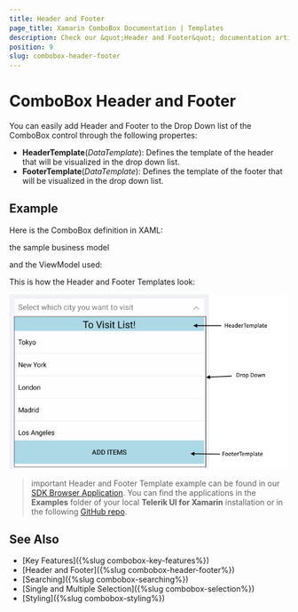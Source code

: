 ```yaml
---
title: Header and Footer
page_title: Xamarin ComboBox Documentation | Templates
description: Check our &quot;Header and Footer&quot; documentation article for Telerik ComboBox for Xamarin control.
position: 9
slug: combobox-header-footer
---
```


# ComboBox Header and Footer 

You can easily add Header and Footer to the Drop Down list of the ComboBox control through the following propertes:

* **HeaderTemplate**(*DataTemplate*): Defines the template of the header that will be visualized in the drop down list.
* **FooterTemplate**(*DataTemplate*): Defines the template of the footer that will be visualized in the drop down list.

## Example 

Here is the ComboBox definition in XAML:

<snippet id='combobox-header-footer-template'/>

the sample business model

<snippet id='combobox-city-businessmodel'/>

and the ViewModel used:

<snippet id='comobobox-editing-viewmodel'/>

This is how the Header and Footer Templates look: 

![ComboBox Header Footer Templates](images/combobox-header-footer.png)

>important Header and Footer Template example can be found in our [SDK Browser Application](developer-focused-examples). You can find the applications in the **Examples** folder of your local **Telerik UI for Xamarin** installation or in the following [GitHub repo](https://github.com/telerik/xamarin-forms-sdk).

## See Also

- [Key Features]({%slug combobox-key-features%})
- [Header and Footer]({%slug combobox-header-footer%})
- [Searching]({%slug combobox-searching%})
- [Single and Multiple Selection]({%slug combobox-selection%})
- [Styling]({%slug combobox-styling%})
